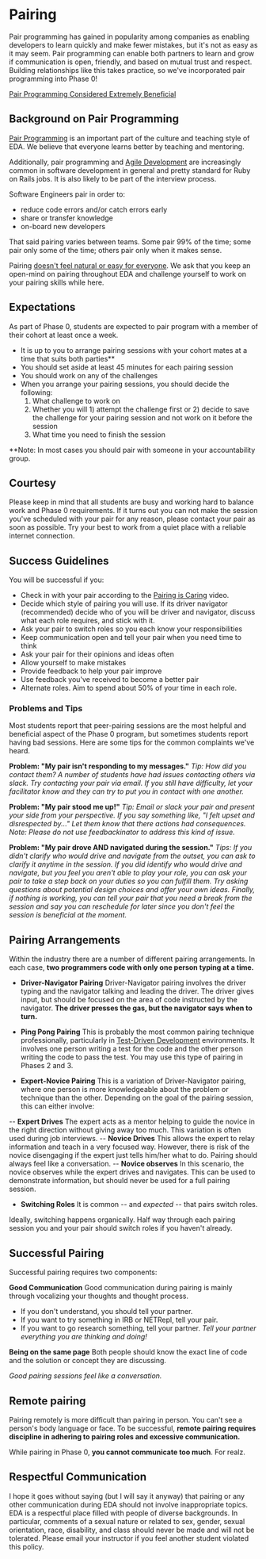 # Pairing

Pair programming has gained in popularity among companies as enabling developers to learn quickly and make fewer mistakes, but it's not as easy as it may seem. Pair programming can enable both partners to learn and grow if communication is open, friendly, and based on mutual trust and respect. Building relationships like this takes practice, so we've incorporated pair programming into Phase 0!


[Pair Programming Considered Extremely Beneficial](http://techcrunch.com/2012/03/17/pair-programming-considered-extremely-beneficial/)

## Background on Pair Programming

[Pair Programming](http://en.wikipedia.org/wiki/Pair_programming) is an important part of the culture and teaching style of EDA.  We believe that everyone learns better by teaching and mentoring.

Additionally, pair programming and [Agile Development](http://en.wikipedia.org/wiki/Agile_software_development) are increasingly common in software development in general and pretty standard for Ruby on Rails jobs.  It is also likely to be part of the interview process.

Software Engineers pair in order to:

* reduce code errors and/or catch errors early
* share or transfer knowledge
* on-board new developers

That said pairing varies between teams.  Some pair 99% of the time; some pair only some of the time; others pair only when it makes sense.

Pairing [doesn't feel natural or easy for everyone](http://blogs.atlassian.com/2009/06/pair_programming_is_kryptonite/). We ask that you keep an open-mind on pairing throughout EDA and challenge yourself to work on your pairing skills while here.

## Expectations
As part of Phase 0, students are expected to pair program with a member of their cohort at least once a week.

* It is up to you to arrange pairing sessions with your cohort mates at a time that suits both parties**
* You should set aside at least 45 minutes for each pairing session
* You should work on any of the challenges
* When you arrange your pairing sessions, you should decide the following:
  1. What challenge to work on
  2. Whether you will 1) attempt the challenge first or 2) decide to save the challenge for your pairing session and not work on it before the session
  3. What time you need to finish the session


**Note: In most cases you should pair with someone in your accountability group.


## Courtesy

Please keep in mind that all students are busy and working hard to balance work and Phase 0 requirements. If it turns out you can not make the session you've scheduled with your pair for any reason, please contact your pair as soon as possible. Try your best to work from a quiet place with a reliable internet connection.


## Success Guidelines

You will be successful if you:

  - Check in with your pair according to the [Pairing is Caring](http://vimeo.com/76662569) video.
  - Decide which style of pairing you will use. If its driver navigator (recommended) decide who of you will be driver and navigator, discuss what each role requires, and stick with it.
  - Ask your pair to switch roles so you each know your responsibilities
  - Keep communication open and tell your pair when you need time to think
  - Ask your pair for their opinions and ideas often
  - Allow yourself to make mistakes
  - Provide feedback to help your pair improve
  - Use feedback you've received to become a better pair
  - Alternate roles. Aim to spend about 50% of your time in each role.


### Problems and Tips
Most students report that peer-pairing sessions are the most helpful and beneficial aspect of the Phase 0 program, but sometimes students report having bad sessions. Here are some tips for the common complaints we've heard.

**Problem: "My pair isn't responding to my messages."**
*Tip: How did you contact them? A number of students have had issues contacting others via slack. Try contacting your pair via email. If you still have difficulty, let your facilitator know and they can try to put you in contact with one another.*

**Problem: "My pair stood me up!"**
*Tip: Email or slack your pair and present your side from your perspective. If you say something like, "I felt upset and disrespected by..." Let them know that there actions had consequences. Note: Please do not use feedbackinator to address this kind of issue.*

**Problem: "My pair drove AND navigated during the session."**
*Tips: If you didn't clarify who would drive and navigate from the outset, you can ask to clarify it anytime in the session. If you did identify who would drive and navigate, but you feel you aren't able to play your role, you can ask your pair to take a step back on your duties so you can fulfill them. Try asking questions about potential design choices and offer your own ideas. Finally, if nothing is working, you can tell your pair that you need a break from the session and say you can reschedule for later since you don't feel the session is beneficial at the moment.*


## Pairing Arrangements

Within the industry there are a number of different pairing arrangements.  In each case, **two programmers code with only one person typing at a time.**

- **Driver-Navigator Pairing**
Driver-Navigator pairing involves the driver typing and the navigator talking and leading the driver.  The driver gives input, but should be focused on the area of code instructed by the navigator.  **The driver presses the gas, but the navigator says when to turn.**

- **Ping Pong Pairing**
This is probably the most common pairing technique professionally, particularly in [Test-Driven Development](http://en.wikipedia.org/wiki/Test-driven_development) environments. It involves one person writing a test for the code and the other person writing the code to pass the test.  You may use this type of pairing in Phases 2 and 3.

- **Expert-Novice Pairing**
This is a variation of Driver-Navigator pairing, where one person is more knowledgeable about the problem or technique than the other. Depending on the goal of the pairing session, this can either involve:

-- **Expert Drives** The expert acts as a mentor helping to guide the novice in the right direction without giving away too much.  This variation is often used during job interviews.
-- **Novice Drives** This allows the expert to relay information and teach in a very focused way.  However, there is risk of the novice disengaging if the expert just tells him/her what to do.  Pairing should always feel like a conversation.
-- **Novice observes** In this scenario, the novice observes while the expert drives and navigates.  This can be used to demonstrate information, but should never be used for a full pairing session.

- **Switching Roles**
It is common -- and *expected* -- that pairs switch roles.

Ideally, switching happens organically.
Half way through each pairing session you and your pair should switch roles if you haven't already.


## Successful Pairing
Successful pairing requires two components:

**Good Communication**
Good communication during pairing is mainly through vocalizing your thoughts and thought process.
- If you don't understand, you should tell your partner.
- If you want to try something in IRB or NETRepl, tell your pair.
- If you want to go research something, tell your partner.
*Tell your partner everything you are thinking and doing!*

**Being on the same page**
Both people should know the exact line of code and the solution or concept they are discussing.

*Good pairing sessions feel like a conversation.*


## Remote pairing
Pairing remotely is more difficult than pairing in person.  You can't see a person's body language or face.  To be successful, **remote pairing requires discipline in adhering to pairing roles and excessive communication.**

While pairing in Phase 0, **you cannot communicate too much**.  For realz.

## Respectful Communication
I hope it goes without saying (but I will say it anyway) that pairing or any other communication during EDA should not involve inappropriate topics.  EDA is a respectful place filled with people of diverse backgrounds.  In particular, comments of a sexual nature or related to sex, gender, sexual orientation, race, disability, and class should never be made and will not be tolerated.  Please email your instructor if you feel another student violated this policy.


